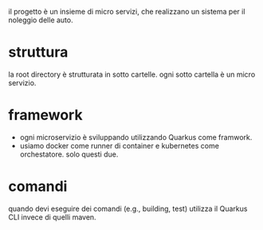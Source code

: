 il progetto è un insieme di micro servizi, che realizzano un sistema per il noleggio delle auto.

# struttura
la root directory è strutturata in sotto cartelle. ogni sotto cartella è un micro servizio.

# framework
- ogni microservizio è sviluppando utilizzando Quarkus come framwork.
- usiamo docker come runner di container e kubernetes come orchestatore. solo questi due.

# comandi
quando devi eseguire dei comandi (e.g., building, test) utilizza il Quarkus CLI invece di quelli maven.